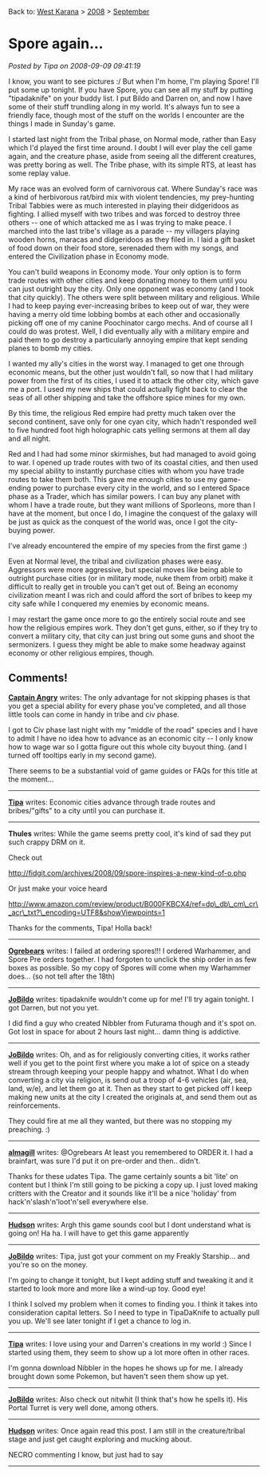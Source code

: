 Back to: [West Karana](/posts/westkarana.md) > [2008](/posts/2008/westkarana.md) > [September](./westkarana.md)
# Spore again...

*Posted by Tipa on 2008-09-09 09:41:19*

I know, you want to see pictures :/ But when I'm home, I'm playing Spore! I'll put some up tonight. If you have Spore, you can see all my stuff by putting "tipadaknife" on your buddy list. I put Bildo and Darren on, and now I have some of their stuff trundling along in my world. It's always fun to see a friendly face, though most of the stuff on the worlds I encounter are the things I made in Sunday's game.

I started last night from the Tribal phase, on Normal mode, rather than Easy which I'd played the first time around. I doubt I will ever play the cell game again, and the creature phase, aside from seeing all the different creatures, was pretty boring as well. The Tribe phase, with its simple RTS, at least has some replay value.

My race was an evolved form of carnivorous cat. Where Sunday's race was a kind of herbivorous rat/bird mix with violent tendencies, my prey-hunting Tribal Tabbies were as much interested in playing their didgeridoos as fighting. I allied myself with two tribes and was forced to destroy three others -- one of which attacked me as I was trying to make peace. I marched into the last tribe's village as a parade -- my villagers playing wooden horns, maracas and didgeridoos as they filed in. I laid a gift basket of food down on their food store, serenaded them with my songs, and entered the Civilization phase in Economy mode.

You can't build weapons in Economy mode. Your only option is to form trade routes with other cities and keep donating money to them until you can just outright buy the city. Only one opponent was economy (and I took that city quickly). The others were split between military and religious. While I had to keep paying ever-increasing bribes to keep out of war, they were having a merry old time lobbing bombs at each other and occasionally picking off one of my canine Poochinator cargo mechs. And of course all I could do was protest. Well, I did eventually ally with a military empire and paid them to go destroy a particularly annoying empire that kept sending planes to bomb my cities.

I wanted my ally's cities in the worst way. I managed to get one through economic means, but the other just wouldn't fall, so now that I had military power from the first of its cities, I used it to attack the other city, which gave me a port. I used my new ships that could actually fight back to clear the seas of all other shipping and take the offshore spice mines for my own.

By this time, the religious Red empire had pretty much taken over the second continent, save only for one cyan city, which hadn't responded well to five hundred foot high holographic cats yelling sermons at them all day and all night.

Red and I had had some minor skirmishes, but had managed to avoid going to war. I opened up trade routes with two of its coastal cities, and then used my special ability to instantly purchase cities with whom you have trade routes to take them both. This gave me enough cities to use my game-ending power to purchase every city in the world, and so I entered Space phase as a Trader, which has similar powers. I can buy any planet with whom I have a trade route, but they want millions of Sporleons, more than I have at the moment, but once I do, I imagine the conquest of the galaxy will be just as quick as the conquest of the world was, once I got the city-buying power.

I've already encountered the empire of my species from the first game :)

Even at Normal level, the tribal and civilization phases were easy. Aggressors were more aggressive, but special moves like being able to outright purchase cities (or in military mode, nuke them from orbit) make it difficult to really get in trouble you can't get out of. Being an economy civilization meant I was rich and could afford the sort of bribes to keep my city safe while I conquered my enemies by economic means.

I may restart the game once more to go the entirely social route and see how the religious empires work. They don't get guns, either, so if they try to convert a military city, that city can just bring out some guns and shoot the sermonizers. I guess they might be able to make some headway against economy or other religious empires, though.
## Comments!

**[Captain Angry](http://www.captain-angry.com)** writes: The only advantage for not skipping phases is that you get a special ability for every phase you've completed, and all those little tools can come in handy in tribe and civ phase. 

I got to Civ phase last night with my "middle of the road" species and I have to admit I have no idea how to advance as an economic city -- I only know how to wage war so I gotta figure out this whole city buyout thing. (and I turned off tooltips early in my second game). 

There seems to be a substantial void of game guides or FAQs for this title at the moment...

---

**[Tipa](https://chasingdings.com)** writes: Economic cities advance through trade routes and bribes/"gifts" to a city until you can purchase it.

---

**Thules** writes: While the game seems pretty cool, it's kind of sad they put such crappy DRM on it.

Check out 

http://fidgit.com/archives/2008/09/spore-inspires-a-new-kind-of-o.php

Or just make your voice heard

http://www.amazon.com/review/product/B000FKBCX4/ref=dp\_db\_cm\_cr\_acr\_txt?\_encoding=UTF8&showViewpoints=1

Thanks for the comments, Tipa! Holla back!

---

**[Ogrebears](http://www.ogrebear.com)** writes: I failed at ordering spores!!! I ordered Warhammer, and Spore Pre orders together. I had forgoten to unclick the ship order in as few boxes as possible. So my copy of Spores will come when my Warhammer does... (so not tell after the 18th)

---

**[JoBildo](http://bildos.blogspot.com)** writes: tipadaknife wouldn't come up for me! I'll try again tonight. I got Darren, but not you yet.

I did find a guy who created Nibbler from Futurama though and it's spot on. Got lost in space for about 2 hours last night... damn thing is addictive.

---

**[JoBildo](http://bildos.blogspot.com)** writes: Oh, and as for religiously converting cities, it works rather well if you get to the point first where you make a lot of spice on a steady stream through keeping your people happy and whatnot. What I do when converting a city via religion, is send out a troop of 4-6 vehicles (air, sea, land, w/e), and let them go at it. Then as they start to get picked off I keep making new units at the city I created the originals at, and send them out as reinforcements. 

They could fire at me all they wanted, but there was no stopping my preaching. :)

---

**[almagill](http://almagill.livejournal.com)** writes: @Ogrebears At least you remembered to ORDER it. I had a brainfart, was sure I'd put it on pre-order and then.. didn't.

Thanks for these udates Tipa. The game certainly sounts a bit 'lite' on content but I think I'm still going to be picking a copy up. I just loved making critters with the Creator and it sounds like it'll be a nice 'holiday' from hack'n'slash'n'loot'n'sell everywhere else.

---

**[Hudson](http://hudshideout.blogspot.com/)** writes: Argh this game sounds cool but I dont understand what is going on! Ha ha. I will have to get this game apparently

---

**[JoBildo](http://bildos.blogspot.com)** writes: Tipa, just got your comment on my Freakly Starship... and you're so on the money.

I'm going to change it tonight, but I kept adding stuff and tweaking it and it started to look more and more like a wind-up toy. Good eye!

I think I solved my problem when it comes to finding you. I think it takes into consideration capital letters. So I need to type in TipaDaKnife to actually pull you up. We'll see later tonight if I get a chance to log in.

---

**[Tipa](https://chasingdings.com)** writes: I love using your and Darren's creations in my world :) Since I started using them, they seem to show up a lot more often in other races.

I'm gonna download Nibbler in the hopes he shows up for me. I already brought down some Pokemon, but haven't seen them show up yet.

---

**[JoBildo](http://bildos.blogspot.com)** writes: Also check out nitwhit (I think that's how he spells it). His Portal Turret is very well done, among others.

---

**[Hudson](http://hudshideout.com/blog)** writes: Once again read this post. I am still in the creature/tribal stage and just get caught exploring and mucking about.

NECRO commenting I know, but just had to say

---

